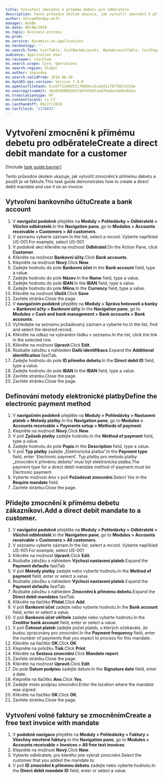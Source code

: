 ```yaml
---
title: Vytvoření zmocnění k přímému debetu pro odběratele
description: Tento průvodce úkolem ukazuje, jak vytvořit zmocnění k přímému debetu a použít je ve faktuře.
author: ShivamPandey-msft
manager: AnnBe
ms.date: 08/08/2019
ms.topic: business-process
ms.prod: ''
ms.service: dynamics-ax-applications
ms.technology: ''
ms.search.form: CustTable, CustBankAccounts, BankAccountTable, CustPaymMode, CustDirectDebitMandate, BankAccountTableLookUp, SrsReportViewerForm,  LogisticsAddressCityLookup, CustFreeInvoice, CustTableLookup
audience: Application User
ms.reviewer: roschlom
ms.search.scope: Core, Operations
ms.search.region: Global
ms.author: shpandey
ms.search.validFrom: 2016-06-30
ms.dyn365.ops.version: Version 7.0.0
ms.openlocfilehash: 5ca5ff2290df2179004ca1cebd11f67fbb7a724e
ms.sourcegitcommit: 3ba95d50b8262fa0f43d4faad76adac4d05eb3ea
ms.translationtype: HT
ms.contentlocale: cs-CZ
ms.lasthandoff: 09/27/2019
ms.locfileid: "2176832"
---
```

# <a name="create-a-direct-debit-mandate-for-a-customer"></a><span data-ttu-id="6a100-103">Vytvoření zmocnění k přímému debetu pro odběratele</span><span class="sxs-lookup"><span data-stu-id="6a100-103">Create a direct debit mandate for a customer</span></span>

[!include [task guide banner](../../includes/task-guide-banner.md)]

<span data-ttu-id="6a100-104">Tento průvodce úkolem ukazuje, jak vytvořit zmocnění k přímému debetu a použít je ve faktuře.</span><span class="sxs-lookup"><span data-stu-id="6a100-104">This task guide demonstrates how to create a direct debit mandate and use it on an invoice.</span></span>


## <a name="create-a-bank-account"></a><span data-ttu-id="6a100-105">Vytvoření bankovního účtu</span><span class="sxs-lookup"><span data-stu-id="6a100-105">Create a bank account</span></span>
1. <span data-ttu-id="6a100-106">V **navigační podokně** přejděte na **Moduly > Pohledávky > Odběratelé > Všichni odběratelé**.</span><span class="sxs-lookup"><span data-stu-id="6a100-106">In the **Navigation pane**, go to **Modules > Accounts receivable > Customers > All customers**.</span></span>
2. <span data-ttu-id="6a100-107">V seznamu vyberte záznam.</span><span class="sxs-lookup"><span data-stu-id="6a100-107">In the list, select a record.</span></span> <span data-ttu-id="6a100-108">Vyberte například US-001.</span><span class="sxs-lookup"><span data-stu-id="6a100-108">For example, select US-001</span></span>
3. <span data-ttu-id="6a100-109">V podokně akcí klikněte na možnost **Odběratel**.</span><span class="sxs-lookup"><span data-stu-id="6a100-109">On the Action Pane, click **Customer**.</span></span>
4. <span data-ttu-id="6a100-110">Klikněte na možnost **Bankovní účty**.</span><span class="sxs-lookup"><span data-stu-id="6a100-110">Click **Bank accounts**.</span></span>
5. <span data-ttu-id="6a100-111">Klepněte na možnost **Nový**.</span><span class="sxs-lookup"><span data-stu-id="6a100-111">Click **New**.</span></span>
6. <span data-ttu-id="6a100-112">Zadejte hodnotu do pole **Bankovní účet**.</span><span class="sxs-lookup"><span data-stu-id="6a100-112">In the **Bank account** field, type a value.</span></span>
7. <span data-ttu-id="6a100-113">Zadejte hodnotu do pole **Název**.</span><span class="sxs-lookup"><span data-stu-id="6a100-113">In the **Name** field, type a value.</span></span>
8. <span data-ttu-id="6a100-114">Zadejte hodnotu do pole **IBAN**.</span><span class="sxs-lookup"><span data-stu-id="6a100-114">In the **IBAN** field, type a value.</span></span>
9. <span data-ttu-id="6a100-115">Zadejte hodnotu do pole **Měna**.</span><span class="sxs-lookup"><span data-stu-id="6a100-115">In the **Currency** field, type a value.</span></span>
10. <span data-ttu-id="6a100-116">Klikněte na možnost **Uložit**.</span><span class="sxs-lookup"><span data-stu-id="6a100-116">Click **Save**.</span></span>
11. <span data-ttu-id="6a100-117">Zavřete stránku.</span><span class="sxs-lookup"><span data-stu-id="6a100-117">Close the page.</span></span>
12. <span data-ttu-id="6a100-118">V **navigačním podokně** přejděte na **Moduly > Správa hotovosti a banky > Bankovní účty > Bankovní účty**.</span><span class="sxs-lookup"><span data-stu-id="6a100-118">In the **Navigation pane**, go to **Modules > Cash and bank management > Bank accounts > Bank accounts**.</span></span>
13. <span data-ttu-id="6a100-119">Vyhledejte na seznamu požadovaný záznam a vyberte ho.</span><span class="sxs-lookup"><span data-stu-id="6a100-119">In the list, find and select the desired record.</span></span>
14. <span data-ttu-id="6a100-120">Klikněte na odkaz na vybraném řádku v seznamu.</span><span class="sxs-lookup"><span data-stu-id="6a100-120">In the list, click the link in the selected row.</span></span>
15. <span data-ttu-id="6a100-121">Klikněte na možnost **Upravit**.</span><span class="sxs-lookup"><span data-stu-id="6a100-121">Click **Edit**.</span></span>
16. <span data-ttu-id="6a100-122">Rozbalte záložku s náhledem **Další identifikace**.</span><span class="sxs-lookup"><span data-stu-id="6a100-122">Expand the **Additional identification** fastTab.</span></span>
17. <span data-ttu-id="6a100-123">Zadejte hodnotu do pole **ID přímého debetu**.</span><span class="sxs-lookup"><span data-stu-id="6a100-123">In the **Direct debit ID** field, type a value.</span></span>
18. <span data-ttu-id="6a100-124">Zadejte hodnotu do pole **IBAN**.</span><span class="sxs-lookup"><span data-stu-id="6a100-124">In the **IBAN** field, type a value.</span></span>
19. <span data-ttu-id="6a100-125">Zavřete stránku.</span><span class="sxs-lookup"><span data-stu-id="6a100-125">Close the page.</span></span>
20. <span data-ttu-id="6a100-126">Zavřete stránku.</span><span class="sxs-lookup"><span data-stu-id="6a100-126">Close the page.</span></span>

## <a name="define-the-electronic-payment-method"></a><span data-ttu-id="6a100-127">Definování metody elektronické platby</span><span class="sxs-lookup"><span data-stu-id="6a100-127">Define the electronic payment method</span></span>
1. <span data-ttu-id="6a100-128">V **navigačním podokně** přejděte na **Moduly > Pohledávky > Nastavení plateb > Metody platby**.</span><span class="sxs-lookup"><span data-stu-id="6a100-128">In the **Navigation pane**, go to **Modules > Accounts receivable > Payments setup > Methods of payment**.</span></span>
2. <span data-ttu-id="6a100-129">Klepněte na možnost **Nový**.</span><span class="sxs-lookup"><span data-stu-id="6a100-129">Click **New**.</span></span>
3. <span data-ttu-id="6a100-130">V poli **Způsob platby** zadejte hodnotu.</span><span class="sxs-lookup"><span data-stu-id="6a100-130">In the **Method of payment** field, type a value.</span></span>
4. <span data-ttu-id="6a100-131">Zadejte hodnotu do pole **Popis**.</span><span class="sxs-lookup"><span data-stu-id="6a100-131">In the **Description** field, type a value.</span></span>
5. <span data-ttu-id="6a100-132">V poli **Typ platby** zadejte „Elektronická platba“.</span><span class="sxs-lookup"><span data-stu-id="6a100-132">In the **Payment type** field, enter 'Electronic payment'.</span></span> <span data-ttu-id="6a100-133">Typ platby pro metodu platby „zmocnění k přímému debetu“ musí být elektronická platba.</span><span class="sxs-lookup"><span data-stu-id="6a100-133">The payment type for a direct debit mandate method of payment must be Electronic payment.</span></span>
6. <span data-ttu-id="6a100-134">Vyberte možnost Ano v poli **Požadovat zmocnění**.</span><span class="sxs-lookup"><span data-stu-id="6a100-134">Select Yes in the **Require mandate** field.</span></span>
7. <span data-ttu-id="6a100-135">Zavřete stránku.</span><span class="sxs-lookup"><span data-stu-id="6a100-135">Close the page.</span></span>

## <a name="add-a-direct-debit-mandate-to-a-customer"></a><span data-ttu-id="6a100-136">Přidejte zmocnění k přímému debetu zákazníkovi.</span><span class="sxs-lookup"><span data-stu-id="6a100-136">Add a direct debit mandate to a customer.</span></span>
1. <span data-ttu-id="6a100-137">V **navigační podokně** přejděte na **Moduly > Pohledávky > Odběratelé > Všichni odběratelé**.</span><span class="sxs-lookup"><span data-stu-id="6a100-137">In the **Navigation pane**, go to **Modules > Accounts receivable > Customers > All customers**.</span></span>
2. <span data-ttu-id="6a100-138">V seznamu vyberte záznam.</span><span class="sxs-lookup"><span data-stu-id="6a100-138">In the list, select a record.</span></span> <span data-ttu-id="6a100-139">Vyberte například US-001.</span><span class="sxs-lookup"><span data-stu-id="6a100-139">For example, select US-001</span></span>
3. <span data-ttu-id="6a100-140">Klikněte na možnost **Upravit**.</span><span class="sxs-lookup"><span data-stu-id="6a100-140">Click **Edit**.</span></span>
4. <span data-ttu-id="6a100-141">Rozbalte záložku s náhledem **Výchozí nastavení plateb**.</span><span class="sxs-lookup"><span data-stu-id="6a100-141">Expand the **Payment defaults** fastTab.</span></span>
5. <span data-ttu-id="6a100-142">V poli **Metody platby** zadejte nebo vyberte hodnotu.</span><span class="sxs-lookup"><span data-stu-id="6a100-142">In the **Method of payment** field, enter or select a value.</span></span>
6. <span data-ttu-id="6a100-143">Rozbalte záložku s náhledem **Výchozí nastavení plateb**.</span><span class="sxs-lookup"><span data-stu-id="6a100-143">Expand the **Payment defaults** fastTab.</span></span>
7. <span data-ttu-id="6a100-144">Rozbalte záložku s náhledem **Zmocnění k přímému debetu**.</span><span class="sxs-lookup"><span data-stu-id="6a100-144">Expand the **Direct debit mandates** fastTab.</span></span>
8. <span data-ttu-id="6a100-145">Klikněte na tlačítko **Přidat**.</span><span class="sxs-lookup"><span data-stu-id="6a100-145">Click **Add**.</span></span>
9. <span data-ttu-id="6a100-146">V poli **Bankovní účet** zadejte nebo vyberte hodnotu.</span><span class="sxs-lookup"><span data-stu-id="6a100-146">In the **Bank account** field, enter or select a value.</span></span>
10. <span data-ttu-id="6a100-147">V poli **Bankovní účet věřitele** zadejte nebo vyberte hodnotu.</span><span class="sxs-lookup"><span data-stu-id="6a100-147">In the **Creditor bank account** field, enter or select a value.</span></span>
11. <span data-ttu-id="6a100-148">V poli **Četnost plateb** zadejte počet plateb, u kterých očekáváte, že budou zpracovány pro zmocnění.</span><span class="sxs-lookup"><span data-stu-id="6a100-148">In the **Payment frequency** field, enter the number of payments that you expect to process for this mandate.</span></span>
12. <span data-ttu-id="6a100-149">Klikněte na tlačítko **OK**.</span><span class="sxs-lookup"><span data-stu-id="6a100-149">Click **OK**.</span></span>
13. <span data-ttu-id="6a100-150">Klepněte na položku **Tisk**.</span><span class="sxs-lookup"><span data-stu-id="6a100-150">Click **Print**.</span></span>
14. <span data-ttu-id="6a100-151">Klikněte na **Sestava zmocnění**.</span><span class="sxs-lookup"><span data-stu-id="6a100-151">Click **Mandate report**.</span></span>
15. <span data-ttu-id="6a100-152">Zavřete stránku.</span><span class="sxs-lookup"><span data-stu-id="6a100-152">Close the page.</span></span>
16. <span data-ttu-id="6a100-153">Klikněte na možnost **Upravit**.</span><span class="sxs-lookup"><span data-stu-id="6a100-153">Click **Edit**.</span></span>
17. <span data-ttu-id="6a100-154">Do pole **Datum podpisu** zadejte datum.</span><span class="sxs-lookup"><span data-stu-id="6a100-154">In the **Signature date** field, enter a date.</span></span>
18. <span data-ttu-id="6a100-155">Klepněte na tlačítko **Ano**.</span><span class="sxs-lookup"><span data-stu-id="6a100-155">Click **Yes**.</span></span>
19. <span data-ttu-id="6a100-156">Zadejte místo podpisu zmocnění.</span><span class="sxs-lookup"><span data-stu-id="6a100-156">Enter the location where the mandate was signed.</span></span>
20. <span data-ttu-id="6a100-157">Klikněte na tlačítko **OK**.</span><span class="sxs-lookup"><span data-stu-id="6a100-157">Click **OK**.</span></span>
21. <span data-ttu-id="6a100-158">Zavřete stránku.</span><span class="sxs-lookup"><span data-stu-id="6a100-158">Close the page.</span></span>

## <a name="create-a-free-text-invoice-with-mandate"></a><span data-ttu-id="6a100-159">Vytvoření volné faktury se zmocněním</span><span class="sxs-lookup"><span data-stu-id="6a100-159">Create a free text invoice with mandate</span></span>
1. <span data-ttu-id="6a100-160">V **podokně navigace** přejděte na **Moduly > Pohledávky > Faktury > Všechny otevřené faktury**.</span><span class="sxs-lookup"><span data-stu-id="6a100-160">In the **Navigation pane**, go to **Modules > Accounts receivable > Invoices > All free text invoices**.</span></span>
2. <span data-ttu-id="6a100-161">Klepněte na možnost **Nový**.</span><span class="sxs-lookup"><span data-stu-id="6a100-161">Click **New**.</span></span>
3. <span data-ttu-id="6a100-162">Vyberte odběratele, pro kterého jste vybrali zmocnění.</span><span class="sxs-lookup"><span data-stu-id="6a100-162">Select the customer that you added the mandate to.</span></span>
4. <span data-ttu-id="6a100-163">V poli **ID zmocnění k přímému debetu** zadejte nebo vyberte hodnotu.</span><span class="sxs-lookup"><span data-stu-id="6a100-163">In the **Direct debit mandate ID** field, enter or select a value.</span></span>

